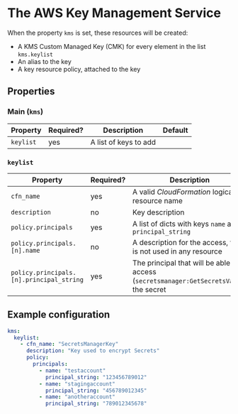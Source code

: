 # The AWS Key Management Service

When the property `kms` is set, these resources will be created:

* A KMS Custom Managed Key (CMK) for every element in the list
  `kms.keylist`
* An alias to the key
* A key resource policy, attached to the key

## Properties

### Main (`kms`)

| Property  | Required? | Description           | Default |
|-----------|-----------|-----------------------|---------|
| `keylist` | yes       | A list of keys to add |         |

### `keylist`

| Property                                 | Required? | Description                                                                             | Default    |
|------------------------------------------|-----------|-----------------------------------------------------------------------------------------|------------|
| `cfn_name`                               | yes       | A valid _CloudFormation_ logical resource name                                          |            |
| `description`                            | no        | Key description                                                                         | `cfn_name` |
| `policy.principals`                      | yes       | A list of dicts with keys `name` and `principal_string`                                 |            |
| `policy.principals.[n].name`             | no        | A description for the access, this is not used in any resource                          |            |
| `policy.principals.[n].principal_string` | yes       | The principal that will be able to access (`secretsmanager:GetSecretsValue`) the secret |            |

## Example configuration

```yaml
kms:
  keylist:
    - cfn_name: "SecretsManagerKey"
      description: "Key used to encrypt Secrets"
      policy:
        principals:
          - name: "testaccount"
            principal_string: "123456789012"
          - name: "stagingaccount"
            principal_string: "456789012345"
          - name: "anotheraccount"
            principal_string: "789012345678"
```

